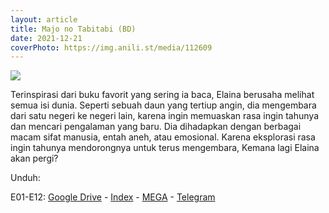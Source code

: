 ```yaml
---
layout: article
title: Majo no Tabitabi (BD)
date: 2021-12-21
coverPhoto: https://img.anili.st/media/112609
---
```


![](https://img.anili.st/media/112609)

Terinspirasi dari buku favorit yang sering ia baca, Elaina berusaha melihat semua isi dunia. Seperti sebuah daun yang tertiup angin, dia mengembara dari satu negeri ke negeri lain, karena ingin memuaskan rasa ingin tahunya dan mencari pengalaman yang baru. Dia dihadapkan dengan berbagai macam sifat manusia, entah aneh, atau emosional. Karena eksplorasi rasa ingin tahunya mendorongnya untuk terus mengembara, Kemana lagi Elaina akan pergi?

Unduh:

E01-E12: [Google Drive](https://drive.google.com/drive/folders/1eIHVLZCstxrEWg1BUdd0dIYuwsVEusM6?usp=sharing) - [Index](https://proyek.a-1ddl.workers.dev/0:/Musim%20Gugur%202020/%5BBD%5D/%5BElaina%5D%20Majo%20no%20Tabitabi%20%5BBD%5D%5Bx265%20900p%5D%5BFLAC%5D/) - [MEGA](https://mega.nz/folder/NqpVEQ6L#2YiMJ83AK3seo6UKhe8y_w) - [Telegram](https://t.me/a1fansub/35)
